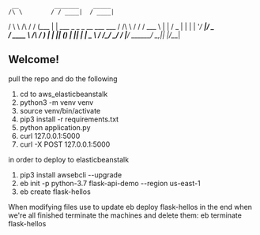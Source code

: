      __          _______    _____                          
    /\ \        / / ____|  / ____|                         
   /  \ \  /\  / / (___   | |     ___  _   _ _ __ ___  ___ 
  / /\ \ \/  \/ / \___ \  | |    / _ \| | | | '__/ __|/ _ \
 / ____ \  /\  /  ____) | | |___| (_) | |_| | |  \__ \  __/
/_/    \_\/  \/  |_____/   \_____\___/ \__,_|_|  |___/\___|

Welcome!
---------

pull the repo and do the following
1. cd to aws_elasticbeanstalk
2. python3 -m venv venv
3. source venv/bin/activate
4. pip3 install -r requirements.txt
5. python application.py 
6. curl 127.0.0.1:5000
7. curl -X POST 127.0.0.1:5000

in order to deploy to elasticbeanstalk

1. pip3 install awsebcli --upgrade
2. eb init -p python-3.7 flask-api-demo --region us-east-1
3. eb create flask-hellos

When modifying files use to update
eb deploy flask-hellos
in the end when we're all finished terminate the machines and delete them:
eb terminate flask-hellos